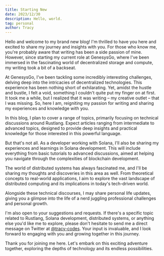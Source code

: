 ```yaml
---
title: Starting New
date: 2023/12/30
description: Hello, world.
tag: personal
author: Tracy
---
```


Hello and welcome to my brand new blog! I'm thrilled to have you here and excited to share my journey and insights with you. For those who know me, you're probably aware that writing has been a side passion of mine. However, since starting my current role at GenesysGo, where I've been immersed in the fascinating world of decentralized storage and compute, my writing took a bit of a backseat.

At GenesysGo, I've been tackling some incredibly interesting challenges, delving deep into the intricacies of decentralized technologies. This experience has been nothing short of exhilarating. Yet, amidst the hustle and bustle, I felt a void, something I couldn't quite put my finger on at first. It took me a while, but I realized that it was writing – my creative outlet – that I was missing. So, here I am, reigniting my passion for writing and sharing my experiences and knowledge with you.

In this blog, I plan to cover a range of topics, primarily focusing on technical discussions around Rustlang. Expect articles ranging from intermediate to advanced topics, designed to provide deep insights and practical knowledge for those interested in this powerful language.

But that's not all. As a developer working with Solana, I'll also be sharing my experiences and learnings in Solana development. This will include everything from basic tutorials to advanced discussions, aimed at helping you navigate through the complexities of blockchain development.

The world of distributed systems has always fascinated me, and I'll be sharing my thoughts and discoveries in this area as well. From theoretical concepts to real-world applications, I aim to explore the vast landscape of distributed computing and its implications in today's tech-driven world.

Alongside these technical discourses, I may share personal life updates, giving you a glimpse into the life of a nerd juggling professional challenges and personal growth.

I'm also open to your suggestions and requests. If there's a specific topic related to Rustlang, Solana development, distributed systems, or anything else you'd like me to explore, please don't hesitate to send me a direct message on Twitter at [@tracy-codes](https://twitter.com/tracy-codes). Your input is invaluable, and I look forward to engaging with you and growing together in this journey.

Thank you for joining me here. Let's embark on this exciting adventure together, exploring the depths of technology and its endless possibilities.
